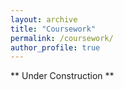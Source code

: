 ```yaml
---
layout: archive
title: "Coursework"
permalink: /coursework/
author_profile: true
---
```


** Under Construction **